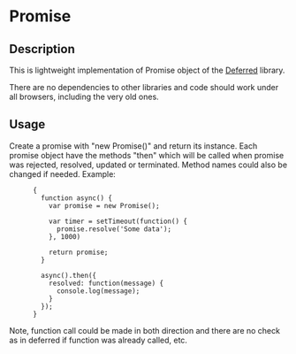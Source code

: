 Promise
=======

## Description

This is lightweight implementation of Promise object of the [Deferred](https://github.com/medikoo/deferred) library.

There are no dependencies to other libraries and code should work under all browsers, including the very old ones.

## Usage

Create a promise with "new Promise()" and return its instance. Each promise object have the methods "then" which will 
be called when promise was rejected, resolved, updated or terminated. Method names could also be changed if needed.
Example:

          { 
            function async() {
              var promise = new Promise();
              
              var timer = setTimeout(function() {
                promise.resolve('Some data');
              }, 1000)
              
              return promise;
            }
            
            async().then({
              resolved: function(message) {
                console.log(message);
              }
            });
          }

Note, function call could be made in both direction and there are no check as in deferred if function was already called,
etc.
